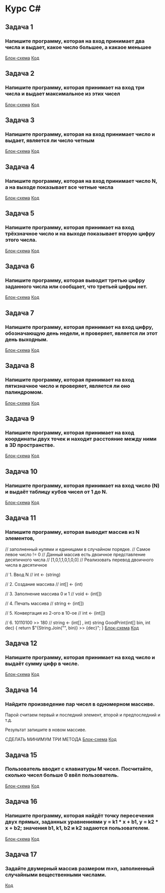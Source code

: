 # Курс C#
## Задача 1
### Напишите программу, которая на вход принимает два числа и выдает, какое число большее, а какаое меньшее
[Блок-схема](Work1/1.drawio.png) [Код](Work1/Program.cs)

## Задача 2
### Напишите программу, которая принимает на вход три числа и выдает максимальное из этих чисел
[Блок-схема](Work2/2.drawio.png) [Код](Work2/Program.cs)

## Задача 3
### Напишите программу, которая на вход принимает число и выдает, является ли число четным
[Блок-схема](Work3/3.drawio.png) [Код](Work3/Program.cs)

## Задача 4
### Напишите программу, которая на вход принимает число N, а на выходе показывает все четные числа
[Блок-схема](Work4/4.drawio.png) [Код](Work4/Program.cs)

## Задача 5
### Напишите программу, которая принимает на вход трёхзначное число и на выходе показывает вторую цифру этого числа.
[Блок-схема](Work5/5.drawio.png) [Код](Work5/Program.cs)

## Задача 6
### Напишите программу, которая выводит третью цифру заданного числа или сообщает, что третьей цифры нет.
[Блок-схема](Work6/6.drawio.png)  [Код](Work6/Program.cs)

## Задача 7
### Напишите программу, которая принимает на вход цифру, обозначающую день недели, и проверяет, является ли этот день выходным.
[Блок-схема](Work7/7.drawio.png)  [Код](Work7/Program.cs)

## Задача 8
### Напишите программу, которая принимает на вход пятизначное число и проверяет, является ли оно палиндромом.
[Блок-схема](Work8/8.drawio.png)  [Код](Work8/Program.cs)

## Задача 9
### Напишите программу, которая принимает на вход координаты двух точек и находит расстояние между ними в 3D пространстве.
[Блок-схема](Work9/9.drawio.png)  [Код](Work9/Program.cs)

## Задача 10
### Напишите программу, которая принимает на вход число (N) и выдаёт таблицу кубов чисел от 1 до N.
[Блок-схема](Work10/10.drawio.png)  [Код](Work10/Program.cs)

## Задача 11
###  Напишите программу, которая выводит массив из N элементов,
// заполненный нулями и единицами в случайном порядке.
// Самое левое число != 0
// Данный массив есть двоичное представление десятичного числа
// [1,0,1,1,0,1,0,0]
// Реализовать перевод двоичного числа в десятичное

// 1. Ввод N
// int <- (string)

// 2. Создание массива
// int[] <- (int)

// 3. Заполнение массива 0 и 1
// void <- (int[])

// 4. Печать массива
// string <- (int[])

// 5. Конвертация из 2-ого в 10-ое
// int <- (int[])

// 6. 10110100 >> 180
// string <- (int[] , int)
string GoodPrint(int[] bin, int dec)
{
return $"{String.Join("", bin)} >> {dec}";
}
[Блок-схема](Work11/11.drawio.png)  [Код](Work11/Program.cs)

## Задача 12
###  Напишите программу, которая принимает на вход число и выдаёт сумму цифр в числе.
[Блок-схема](Work12/12.drawio.png)  [Код](Work12/Program.cs)

## Задача 14
###  Найдите произведение пар чисел в одномерном массиве. 

Парой считаем первый и последний элемент, второй и предпоследний и т.д. 

Результат запишите в новом массиве.

СДЕЛАТЬ МИНИМУМ ТРИ МЕТОДА
[Блок-схема](Work14/14.drawio.png)  [Код](Work14/Program.cs)

## Задача 15
###  Пользователь вводит с клавиатуры M чисел. Посчитайте, сколько чисел больше 0 ввёл пользователь.
[Блок-схема](Work15/15.drawio.png)  [Код](Work15/Program.cs)


## Задача 16
###  Напишите программу, которая найдёт точку пересечения двух прямых, заданных уравнениями y = k1 * x + b1, y = k2 * x + b2; значения b1, k1, b2 и k2 задаются пользователем.
[Блок-схема](Work16/16.drawio.png)  [Код](Work16/Program.cs)


## Задача 17
###  Задайте двумерный массив размером m×n, заполненный случайными вещественными числами.
[Код](Work17/Program.cs)
